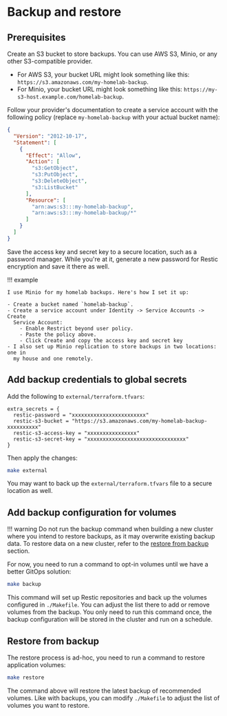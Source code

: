 # Backup and restore

## Prerequisites

Create an S3 bucket to store backups. You can use AWS S3, Minio, or
any other S3-compatible provider.

- For AWS S3, your bucket URL might look something like this:
  `https://s3.amazonaws.com/my-homelab-backup`.
- For Minio, your bucket URL might look something like this:
  `https://my-s3-host.example.com/homelab-backup`.

Follow your provider's documentation to create a service account with the
following policy (replace `my-homelab-backup` with your actual bucket name):

```json
{
  "Version": "2012-10-17",
  "Statement": [
    {
      "Effect": "Allow",
      "Action": [
        "s3:GetObject",
        "s3:PutObject",
        "s3:DeleteObject",
        "s3:ListBucket"
      ],
      "Resource": [
        "arn:aws:s3:::my-homelab-backup",
        "arn:aws:s3:::my-homelab-backup/*"
      ]
    }
  ]
}
```

Save the access key and secret key to a secure location, such as a password
manager. While you're at it, generate a new password for Restic encryption and
save it there as well.

!!! example

    I use Minio for my homelab backups. Here's how I set it up:

    - Create a bucket named `homelab-backup`.
    - Create a service account under Identity -> Service Accounts -> Create
      Service Account:
        - Enable Restrict beyond user policy.
        - Paste the policy above.
        - Click Create and copy the access key and secret key
    - I also set up Minio replication to store backups in two locations: one in
      my house and one remotely.

## Add backup credentials to global secrets

Add the following to `external/terraform.tfvars`:

```hcl
extra_secrets = {
  restic-password = "xxxxxxxxxxxxxxxxxxxxxxxx"
  restic-s3-bucket = "https://s3.amazonaws.com/my-homelab-backup-xxxxxxxxxx"
  restic-s3-access-key = "xxxxxxxxxxxxxxxx"
  restic-s3-secret-key = "xxxxxxxxxxxxxxxxxxxxxxxxxxxxxxxx"
}
```

Then apply the changes:

```sh
make external
```

You may want to back up the `external/terraform.tfvars` file to a secure location as well.

## Add backup configuration for volumes

!!! warning
    Do not run the backup command when building a new cluster where you intend
    to restore backups, as it may overwrite existing backup data. To restore
    data on a new cluster, refer to the [restore from
    backup](#restore-from-backup) section.

For now, you need to run a command to opt-in volumes until we have a better
GitOps solution:

```sh
make backup
```

This command will set up Restic repositories and back up the volumes configured
in `./Makefile`. You can adjust the list there to add or remove volumes from the
backup. You only need to run this command once, the backup configuration will
be stored in the cluster and run on a schedule.

## Restore from backup

The restore process is ad-hoc, you need to run a command to restore application volumes:

```sh
make restore
```

The command above will restore the latest backup of recommended volumes. Like
with backups, you can modify `./Makefile` to adjust the list of volumes you
want to restore.
